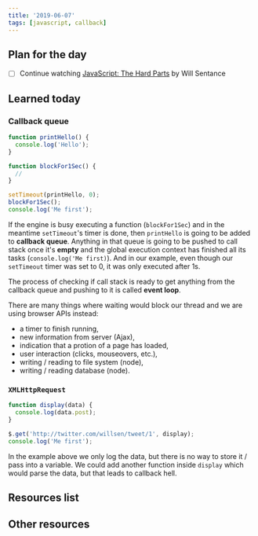 ```yaml
---
title: '2019-06-07'
tags: [javascript, callback]
---
```


## Plan for the day

- [ ] Continue watching [JavaScript: The Hard Parts](https://frontendmasters.com/courses/javascript-hard-parts/) by Will Sentance

## Learned today

### Callback queue

```javascript
function printHello() {
  console.log('Hello');
}

function blockFor1Sec() {
  //
}

setTimeout(printHello, 0);
blockFor1Sec();
console.log('Me first');
```

If the engine is busy executing a function (`blockFor1Sec`) and in the meantime `setTimeout`'s timer is done, then `printHello` is going to be added to **callback queue**. Anything in that queue is going to be pushed to call stack once it's **empty** and the global execution context has finished all its tasks (`console.log('Me first)`). And in our example, even though our `setTimeout` timer was set to 0, it was only executed after 1s.

The process of checking if call stack is ready to get anything from the callback queue and pushing to it is called **event loop**.

There are many things where waiting would block our thread and we are using browser APIs instead:

- a timer to finish running,
- new information from server (Ajax),
- indication that a protion of a page has loaded,
- user interaction (clicks, mouseovers, etc.),
- writing / reading to file system (node),
- writing / reading database (node).

### `XMLHttpRequest`

```javascript
function display(data) {
  console.log(data.post);
}

$.get('http://twitter.com/willsen/tweet/1', display);
console.log('Me first');
```

In the example above we only log the data, but there is no way to store it / pass into a variable. We could add another function inside `display` which would parse the data, but that leads to callback hell.

## Resources list

## Other resources
